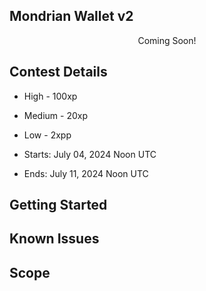 ## Mondrian Wallet v2

<p align="center">
Coming Soon!
<br/>

[//]: # "contest-details-open"

## Contest Details

- High - 100xp
- Medium - 20xp
- Low - 2xpp

- Starts: July 04, 2024 Noon UTC
- Ends: July 11, 2024 Noon UTC

[//]: # "contest-details-close"
[//]: # "getting-started-open"

## Getting Started

[//]: # "getting-started-close"
[//]: # "known-issues-open"

## Known Issues

[//]: # "known-issues-close"
[//]: # "scope-open"

## Scope

[//]: # "scope-close"
